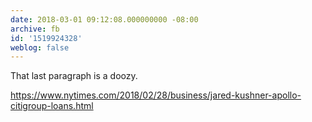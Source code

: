 ```yaml
---
date: 2018-03-01 09:12:08.000000000 -08:00
archive: fb
id: '1519924328'
weblog: false
---
```


That last paragraph is a doozy. 

https://www.nytimes.com/2018/02/28/business/jared-kushner-apollo-citigroup-loans.html
